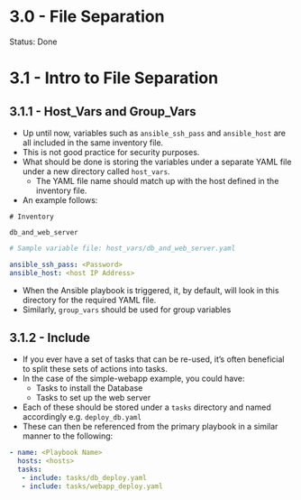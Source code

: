 # 3.0 - File Separation

Status: Done

# 3.1 - Intro to File Separation

## 3.1.1 - Host_Vars and Group_Vars

- Up until now, variables such as `ansible_ssh_pass` and `ansible_host` are all included in the same inventory file.
- This is not good practice for security purposes.
- What should be done is storing the variables under a separate YAML file under a new directory called `host_vars`.
    - The YAML file name should match up with the host defined in the inventory file.
- An example follows:

```
# Inventory

db_and_web_server
```

```yaml
# Sample variable file: host_vars/db_and_web_server.yaml

ansible_ssh_pass: <Password>
ansible_host: <host IP Address>
```

- When the Ansible playbook is triggered, it, by default, will look in this directory for the required YAML file.
- Similarly, `group_vars` should be used for group variables

## 3.1.2 - Include

- If you ever have a set of tasks that can be re-used, it’s often beneficial to split these sets of actions into tasks.
- In the case of the simple-webapp example, you could have:
    - Tasks to install the Database
    - Tasks to set up the web server
- Each of these should be stored under a `tasks` directory and named accordingly e.g. `deploy_db.yaml`
- These can then be referenced from the primary playbook in a similar manner to the following:

```yaml
- name: <Playbook Name>
  hosts: <hosts>
  tasks:
   - include: tasks/db_deploy.yaml
   - include: tasks/webapp_deploy.yaml
```